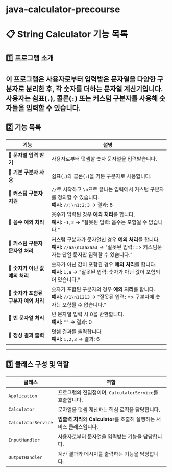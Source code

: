 # java-calculator-precourse

# 📋 String Calculator 기능 목록

## 1️⃣ **프로그램 소개**

이 프로그램은 사용자로부터 입력받은 문자열을 다양한 구분자로 분리한 후, 각 숫자를 더하는 **문자열 계산기**입니다.  
사용자는 쉼표(`,`), 콜론(`:`) 또는 커스텀 구분자를 사용해 숫자들을 입력할 수 있습니다.
---

## 2️⃣ **기능 목록**

| **기능**                   | **설명**                                                                                                |
|--------------------------|-------------------------------------------------------------------------------------------------------|
| 🎯 **문자열 입력 받기**         | 사용자로부터 덧셈할 숫자 문자열을 입력받습니다.                                                                            |
| 🎯 **기본 구분자 사용**         | 쉼표(`,`)와 콜론(`:`)을 기본 구분자로 사용합니다.                                                                      |
| 🎯 **커스텀 구분자 지원**        | `//`로 시작하고 `\n`으로 끝나는 입력에서 커스텀 구분자를 정의할 수 있습니다. <br>**예시:** `//;\n1;2;3` → 결과: 6                      |
| 🎯 **음수 예외 처리**          | 음수가 입력된 경우 **예외 처리**를 합니다. <br>**예시:** `-1,2` → "잘못된 입력: 음수는 포함될 수 없습니다."                             |
| 🎯 **커스텀 구분자 문자열 처리**    | 커스텀 구분자가 문자열인 경우 **예외 처리**를 합니다. <br>**예시:** `//aa\n1aa2aa3` → "잘못된 입력: => 커스텀문자는 단일 문자만 입력할 수 있습니다." |
| 🎯 **숫자가 아닌 값 예외 처리**    | 숫자가 아닌 값이 포함된 경우 **예외 처리**를 합니다. <br>**예시:** `1,a` → "잘못된 입력: 숫자가 아닌 값이 포함되어 있습니다."                   |
| 🎯 **숫자가 포함된 구분자 예외 처리** | 숫자가 포함된 구분자의 경우 **예외 처리**를 합니다. <br>**예시:** `//1\n11213` → "잘못된 입력: => 구분자에 숫자는 포함될 수 없습니다."          |
| 🎯 **빈 문자열 처리**          | 빈 문자열 입력 시 0을 반환합니다. <br>**예시:** `""` → 결과: 0                                                         |
| 🎯 **정상 결과 출력**          | 덧셈 결과를 출력합니다. <br>**예시:** `1,2,3` → 결과: 6                                                             |

---

## 3️⃣ **클래스 구성 및 역할**

| **클래스**             | **역할**                                           |
|---------------------|--------------------------------------------------|
| `Application`       | 프로그램의 진입점이며, `CalculatorService`를 호출합니다.         |
| `Calculator`        | 문자열을 덧셈 계산하는 핵심 로직을 담당합니다.                       |
| `CalculatorService` | **입출력 처리**와 **Calculator**를 호출해 실행하는 서비스 클래스입니다. |
| `InputHandler`      | 사용자로부터 문자열을 입력받는 기능을 담당합니다.                      |
| `OutputHandler`     | 계산 결과와 메시지를 출력하는 기능을 담당합니다.                      |
